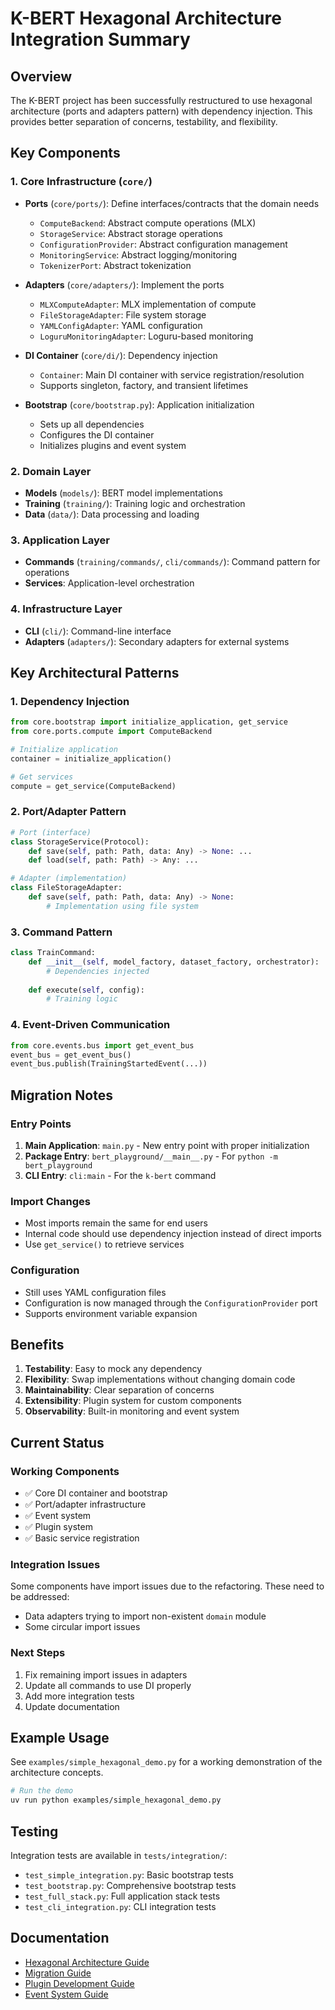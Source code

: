 # K-BERT Hexagonal Architecture Integration Summary

## Overview

The K-BERT project has been successfully restructured to use hexagonal architecture (ports and adapters pattern) with dependency injection. This provides better separation of concerns, testability, and flexibility.

## Key Components

### 1. Core Infrastructure (`core/`)

- **Ports** (`core/ports/`): Define interfaces/contracts that the domain needs
  - `ComputeBackend`: Abstract compute operations (MLX)
  - `StorageService`: Abstract storage operations
  - `ConfigurationProvider`: Abstract configuration management
  - `MonitoringService`: Abstract logging/monitoring
  - `TokenizerPort`: Abstract tokenization

- **Adapters** (`core/adapters/`): Implement the ports
  - `MLXComputeAdapter`: MLX implementation of compute
  - `FileStorageAdapter`: File system storage
  - `YAMLConfigAdapter`: YAML configuration
  - `LoguruMonitoringAdapter`: Loguru-based monitoring

- **DI Container** (`core/di/`): Dependency injection
  - `Container`: Main DI container with service registration/resolution
  - Supports singleton, factory, and transient lifetimes

- **Bootstrap** (`core/bootstrap.py`): Application initialization
  - Sets up all dependencies
  - Configures the DI container
  - Initializes plugins and event system

### 2. Domain Layer

- **Models** (`models/`): BERT model implementations
- **Training** (`training/`): Training logic and orchestration
- **Data** (`data/`): Data processing and loading

### 3. Application Layer

- **Commands** (`training/commands/`, `cli/commands/`): Command pattern for operations
- **Services**: Application-level orchestration

### 4. Infrastructure Layer

- **CLI** (`cli/`): Command-line interface
- **Adapters** (`adapters/`): Secondary adapters for external systems

## Key Architectural Patterns

### 1. Dependency Injection

```python
from core.bootstrap import initialize_application, get_service
from core.ports.compute import ComputeBackend

# Initialize application
container = initialize_application()

# Get services
compute = get_service(ComputeBackend)
```

### 2. Port/Adapter Pattern

```python
# Port (interface)
class StorageService(Protocol):
    def save(self, path: Path, data: Any) -> None: ...
    def load(self, path: Path) -> Any: ...

# Adapter (implementation)
class FileStorageAdapter:
    def save(self, path: Path, data: Any) -> None:
        # Implementation using file system
```

### 3. Command Pattern

```python
class TrainCommand:
    def __init__(self, model_factory, dataset_factory, orchestrator):
        # Dependencies injected
        
    def execute(self, config):
        # Training logic
```

### 4. Event-Driven Communication

```python
from core.events.bus import get_event_bus
event_bus = get_event_bus()
event_bus.publish(TrainingStartedEvent(...))
```

## Migration Notes

### Entry Points

1. **Main Application**: `main.py` - New entry point with proper initialization
2. **Package Entry**: `bert_playground/__main__.py` - For `python -m bert_playground`
3. **CLI Entry**: `cli:main` - For the `k-bert` command

### Import Changes

- Most imports remain the same for end users
- Internal code should use dependency injection instead of direct imports
- Use `get_service()` to retrieve services

### Configuration

- Still uses YAML configuration files
- Configuration is now managed through the `ConfigurationProvider` port
- Supports environment variable expansion

## Benefits

1. **Testability**: Easy to mock any dependency
2. **Flexibility**: Swap implementations without changing domain code
3. **Maintainability**: Clear separation of concerns
4. **Extensibility**: Plugin system for custom components
5. **Observability**: Built-in monitoring and event system

## Current Status

### Working Components

- ✅ Core DI container and bootstrap
- ✅ Port/adapter infrastructure
- ✅ Event system
- ✅ Plugin system
- ✅ Basic service registration

### Integration Issues

Some components have import issues due to the refactoring. These need to be addressed:
- Data adapters trying to import non-existent `domain` module
- Some circular import issues

### Next Steps

1. Fix remaining import issues in adapters
2. Update all commands to use DI properly
3. Add more integration tests
4. Update documentation

## Example Usage

See `examples/simple_hexagonal_demo.py` for a working demonstration of the architecture concepts.

```bash
# Run the demo
uv run python examples/simple_hexagonal_demo.py
```

## Testing

Integration tests are available in `tests/integration/`:
- `test_simple_integration.py`: Basic bootstrap tests
- `test_bootstrap.py`: Comprehensive bootstrap tests
- `test_full_stack.py`: Full application stack tests
- `test_cli_integration.py`: CLI integration tests

## Documentation

- [Hexagonal Architecture Guide](docs/HEXAGONAL_ARCHITECTURE_GUIDE.md)
- [Migration Guide](docs/HEXAGONAL_MIGRATION_GUIDE.md)
- [Plugin Development Guide](docs/PLUGIN_DEVELOPMENT_GUIDE.md)
- [Event System Guide](docs/EVENT_SYSTEM_GUIDE.md)